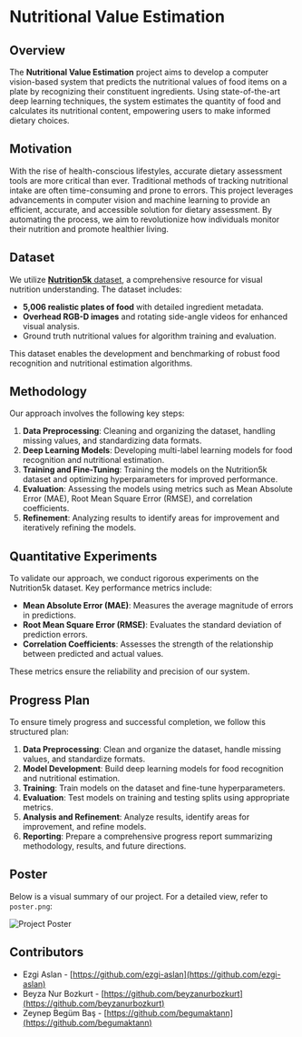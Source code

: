 # Nutritional Value Estimation

## Overview

The **Nutritional Value Estimation** project aims to develop a computer vision-based system that predicts the nutritional values of food items on a plate by recognizing their constituent ingredients. Using state-of-the-art deep learning techniques, the system estimates the quantity of food and calculates its nutritional content, empowering users to make informed dietary choices.


## Motivation

With the rise of health-conscious lifestyles, accurate dietary assessment tools are more critical than ever. Traditional methods of tracking nutritional intake are often time-consuming and prone to errors. This project leverages advancements in computer vision and machine learning to provide an efficient, accurate, and accessible solution for dietary assessment. By automating the process, we aim to revolutionize how individuals monitor their nutrition and promote healthier living.


## Dataset

We utilize [**Nutrition5k** dataset](https://github.com/google-research-datasets/Nutrition5k), a comprehensive resource for visual nutrition understanding. The dataset includes:

- **5,006 realistic plates of food** with detailed ingredient metadata.
- **Overhead RGB-D images** and rotating side-angle videos for enhanced visual analysis.
- Ground truth nutritional values for algorithm training and evaluation.

This dataset enables the development and benchmarking of robust food recognition and nutritional estimation algorithms.


## Methodology

Our approach involves the following key steps:

1. **Data Preprocessing**: Cleaning and organizing the dataset, handling missing values, and standardizing data formats.
2. **Deep Learning Models**: Developing multi-label learning models for food recognition and nutritional estimation.
3. **Training and Fine-Tuning**: Training the models on the Nutrition5k dataset and optimizing hyperparameters for improved performance.
4. **Evaluation**: Assessing the models using metrics such as Mean Absolute Error (MAE), Root Mean Square Error (RMSE), and correlation coefficients.
5. **Refinement**: Analyzing results to identify areas for improvement and iteratively refining the models.


## Quantitative Experiments

To validate our approach, we conduct rigorous experiments on the Nutrition5k dataset. Key performance metrics include:

- **Mean Absolute Error (MAE)**: Measures the average magnitude of errors in predictions.
- **Root Mean Square Error (RMSE)**: Evaluates the standard deviation of prediction errors.
- **Correlation Coefficients**: Assesses the strength of the relationship between predicted and actual values.

These metrics ensure the reliability and precision of our system.


## Progress Plan

To ensure timely progress and successful completion, we follow this structured plan:

1. **Data Preprocessing**: Clean and organize the dataset, handle missing values, and standardize formats.
2. **Model Development**: Build deep learning models for food recognition and nutritional estimation.
3. **Training**: Train models on the dataset and fine-tune hyperparameters.
4. **Evaluation**: Test models on training and testing splits using appropriate metrics.
5. **Analysis and Refinement**: Analyze results, identify areas for improvement, and refine models.
6. **Reporting**: Prepare a comprehensive progress report summarizing methodology, results, and future directions.


## Poster

Below is a visual summary of our project. For a detailed view, refer to `poster.png`:

![Project Poster](poster.png)



## Contributors

- Ezgi Aslan - [https://github.com/ezgi-aslan](https://github.com/ezgi-aslan)
- Beyza Nur Bozkurt - [https://github.com/beyzanurbozkurt](https://github.com/beyzanurbozkurt)
- Zeynep Begüm Baş - [https://github.com/begumaktann](https://github.com/begumaktann)

